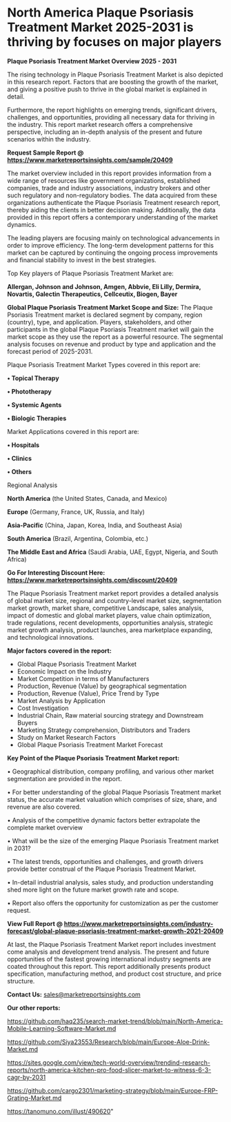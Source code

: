 # North America Plaque Psoriasis Treatment Market 2025-2031 is thriving by focuses on major players

<Strong> Plaque Psoriasis Treatment Market Overview 2025 - 2031</strong>

The rising technology in Plaque Psoriasis Treatment Market is also depicted in this research report. Factors that are boosting the growth of the market, and giving a positive push to thrive in the global market is explained in detail.

Furthermore, the report highlights on emerging trends, significant drivers, challenges, and opportunities, providing all necessary data for thriving in the industry. This report market research offers a comprehensive perspective, including an in-depth analysis of the present and future scenarios within the industry.

<strong>Request Sample Report @ <a href=https://www.marketreportsinsights.com/sample/20409>https://www.marketreportsinsights.com/sample/20409</a></strong>

The market overview included in this report provides information from a wide range of resources like government organizations, established companies, trade and industry associations, industry brokers and other such regulatory and non-regulatory bodies. The data acquired from these organizations authenticate the Plaque Psoriasis Treatment research report, thereby aiding the clients in better decision making. Additionally, the data provided in this report offers a contemporary understanding of the market dynamics.

The leading players are focusing mainly on technological advancements in order to improve efficiency. The long-term development patterns for this market can be captured by continuing the ongoing process improvements and financial stability to invest in the best strategies.

Top Key players of Plaque Psoriasis Treatment Market are:

<strong>Allergan, Johnson and Johnson, Amgen, Abbvie, Eli Lilly, Dermira, Novartis, Galectin Therapeutics, Cellceutix, Biogen, Bayer</strong>

<strong><b>Global Plaque Psoriasis Treatment Market Scope and Size:</b></strong>
The Plaque Psoriasis Treatment market is declared segment by company, region (country), type, and application. Players, stakeholders, and other participants in the global Plaque Psoriasis Treatment market will gain the market scope as they use the report as a powerful resource. The segmental analysis focuses on revenue and product by type and application and the forecast period of 2025-2031.

Plaque Psoriasis Treatment Market Types covered in this report are:

<strong>• Topical Therapy

• Phototherapy

• Systemic Agents

• Biologic Therapies</strong>

Market Applications covered in this report are:

<strong>• Hospitals

• Clinics

• Others</strong> 

Regional Analysis

<strong>North America</strong> (the United States, Canada, and Mexico)

<strong>Europe</strong> (Germany, France, UK, Russia, and Italy)

<strong>Asia-Pacific</strong> (China, Japan, Korea, India, and Southeast Asia)

<strong>South America</strong> (Brazil, Argentina, Colombia, etc.)

<strong>The Middle East and Africa</strong> (Saudi Arabia, UAE, Egypt, Nigeria, and South Africa)

<strong>Go For Interesting Discount Here: <a href=https://www.marketreportsinsights.com/discount/20409>https://www.marketreportsinsights.com/discount/20409</a></strong>

The Plaque Psoriasis Treatment market report provides a detailed analysis of global market size, regional and country-level market size, segmentation market growth, market share, competitive Landscape, sales analysis, impact of domestic and global market players, value chain optimization, trade regulations, recent developments, opportunities analysis, strategic market growth analysis, product launches, area marketplace expanding, and technological innovations.

<strong><b>Major factors covered in the report:</b></strong>
<ul>
  <li>Global Plaque Psoriasis Treatment Market </li>
  <li>Economic Impact on the Industry</li>
  <li>Market Competition in terms of Manufacturers</li>
  <li>Production, Revenue (Value) by geographical segmentation</li>
  <li>Production, Revenue (Value), Price Trend by Type</li>
  <li>Market Analysis by Application</li>
  <li>Cost Investigation</li>
  <li>Industrial Chain, Raw material sourcing strategy and Downstream Buyers</li>
  <li>Marketing Strategy comprehension, Distributors and Traders</li>
  <li>Study on Market Research Factors</li>
  <li>Global Plaque Psoriasis Treatment Market Forecast</li>
</ul>

<strong><b>Key Point of the Plaque Psoriasis Treatment Market report:</b></strong>

• Geographical distribution, company profiling, and various other market segmentation are provided in the report.

• For better understanding of the global Plaque Psoriasis Treatment market status, the accurate market valuation which comprises of size, share, and revenue are also covered.

• Analysis of the competitive dynamic factors better extrapolate the complete market overview

• What will be the size of the emerging Plaque Psoriasis Treatment market in 2031?

• The latest trends, opportunities and challenges, and growth drivers provide better construal of the Plaque Psoriasis Treatment Market.

• In-detail industrial analysis, sales study, and production understanding shed more light on the future market growth rate and scope.

• Report also offers the opportunity for customization as per the customer request.

<strong><b>View Full Report @ <a href=https://www.marketreportsinsights.com/industry-forecast/global-plaque-psoriasis-treatment-market-growth-2021-20409>https://www.marketreportsinsights.com/industry-forecast/global-plaque-psoriasis-treatment-market-growth-2021-20409</a></b></strong>


At last, the Plaque Psoriasis Treatment Market report includes investment come analysis and development trend analysis. The present and future opportunities of the fastest growing international industry segments are coated throughout this report. This report additionally presents product specification, manufacturing method, and product cost structure, and price structure.

<strong>Contact Us:</strong>
sales@marketreportsinsights.com

<strong>Our other reports:</strong>

<a href=https://github.com/haq235/search-market-trend/blob/main/North-America-Mobile-Learning-Software-Market.md>https://github.com/haq235/search-market-trend/blob/main/North-America-Mobile-Learning-Software-Market.md</a>

<a href=https://github.com/Siya23553/Research/blob/main/Europe-Aloe-Drink-Market.md>https://github.com/Siya23553/Research/blob/main/Europe-Aloe-Drink-Market.md</a>

<a href=https://sites.google.com/view/tech-world-overview/trendind-research-reports/north-america-kitchen-pro-food-slicer-market-to-witness-6-3-cagr-by-2031>https://sites.google.com/view/tech-world-overview/trendind-research-reports/north-america-kitchen-pro-food-slicer-market-to-witness-6-3-cagr-by-2031</a>

<a href=https://github.com/cargo2301/marketing-strategy/blob/main/Europe-FRP-Grating-Market.md>https://github.com/cargo2301/marketing-strategy/blob/main/Europe-FRP-Grating-Market.md</a>

<a href=https://tanomuno.com/illust/490620>https://tanomuno.com/illust/490620</a>"
